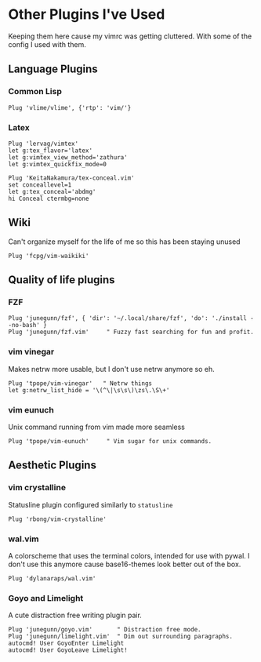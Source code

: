 # Other Plugins I've Used
Keeping them here cause my vimrc was getting cluttered. With some of the config
I used with them.

## Language Plugins

### Common Lisp

```vim
Plug 'vlime/vlime', {'rtp': 'vim/'}
```

### Latex

```vim
Plug 'lervag/vimtex'
let g:tex_flavor='latex'
let g:vimtex_view_method='zathura'
let g:vimtex_quickfix_mode=0

Plug 'KeitaNakamura/tex-conceal.vim'
set conceallevel=1
let g:tex_conceal='abdmg'
hi Conceal ctermbg=none
```

## Wiki
Can't organize myself for the life of me so this has been staying unused

```vim
Plug 'fcpg/vim-waikiki'
```

## Quality of life plugins

### FZF

```vim
Plug 'junegunn/fzf', { 'dir': '~/.local/share/fzf', 'do': './install --no-bash' }
Plug 'junegunn/fzf.vim'     " Fuzzy fast searching for fun and profit.
```

### vim vinegar
Makes netrw more usable, but I don't use netrw anymore so eh.

```vim
Plug 'tpope/vim-vinegar'   " Netrw things
let g:netrw_list_hide = '\(^\|\s\s\)\zs\.\S\+'
```

### vim eunuch
Unix command running from vim made more seamless

```vim
Plug 'tpope/vim-eunuch'     " Vim sugar for unix commands.
```

## Aesthetic Plugins

### vim crystalline
Statusline plugin configured similarly to `statusline`

```vim
Plug 'rbong/vim-crystalline'
```

### wal.vim
A colorscheme that uses the terminal colors, intended for use with pywal. I
don't use this anymore cause base16-themes look better out of the box.

```vim
Plug 'dylanaraps/wal.vim'
```

### Goyo and Limelight
A cute distraction free writing plugin pair.

```vim
Plug 'junegunn/goyo.vim'       " Distraction free mode.
Plug 'junegunn/limelight.vim'  " Dim out surrounding paragraphs.
autocmd! User GoyoEnter Limelight
autocmd! User GoyoLeave Limelight!
```
